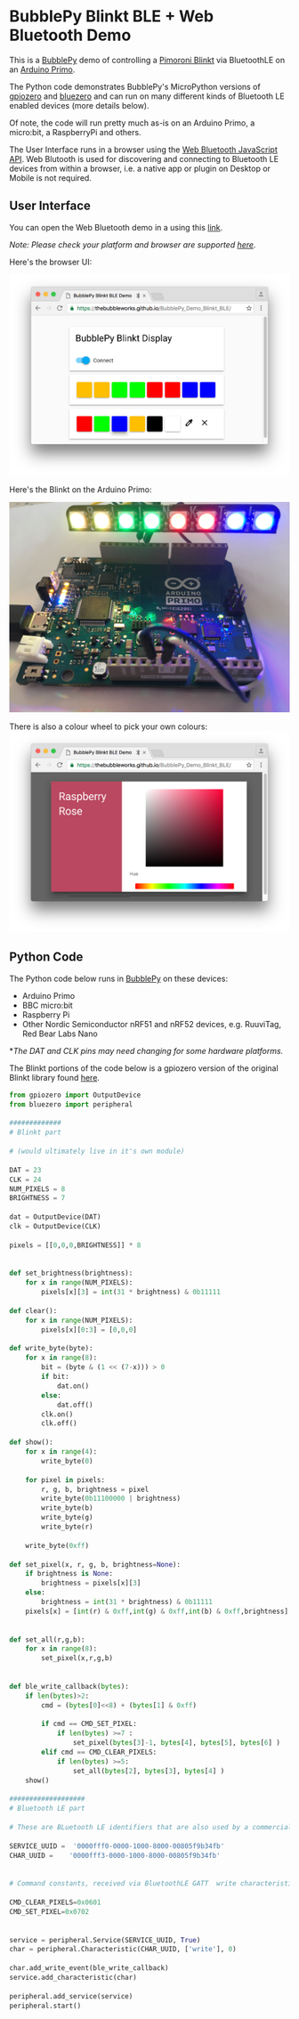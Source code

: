 # BubblePy Blinkt BLE + Web Bluetooth Demo

This is a [BubblePy](https://thebubbleworks.com/bubblepy/) demo of controlling a [Pimoroni Blinkt](https://shop.pimoroni.com/products/blinkt) via BluetoothLE on an [Arduino Primo](https://www.nordicsemi.com/eng/News/News-releases/Product-Related-News/Arduino-Primo-base-board-features-native-Bluetooth-low-energy-wireless-connectivity-and-NFC-Touch-to-Pair-using-Nordic-Semiconductor-nRF52832-SoCs).

The Python code demonstrates BubblePy's MicroPython versions of [gpiozero](https://github.com/RPi-Distro/python-gpiozero) and [bluezero](https://github.com/ukBaz/python-bluezero) and can run on many different kinds of Bluetooth LE enabled devices (more details below).

Of note, the code will run pretty much as-is on an Arduino Primo, a micro:bit, a RaspberryPi and others.

The User Interface runs in a browser using the [Web Bluetooth JavaScript API](https://github.com/WebBluetoothCG/web-bluetooth#web-bluetooth). Web Blutooth is used for discovering and connecting to Bluetooth LE devices from within a browser, i.e. a native app or plugin on Desktop or Mobile is not required.


## User Interface

You can open the Web Bluetooth demo in a using this [link](https://thebubbleworks.github.io/BubblePy_Demo_Blinkt_BLE/).

*Note: Please check your platform and browser are supported [here](https://github.com/WebBluetoothCG/web-bluetooth/blob/gh-pages/implementation-status.md).*

Here's the browser UI:

![LED Picker](./images/browser_led_picker.png "LED Picker")

Here's the Blinkt on the Arduino Primo:

![Arduino Primo](./images/arduino_primo+blinkt.JPG "LED Colour Picker")

There is also a colour wheel to pick your own colours:
![Colour Picker](./images/browser_colour_picker.png "Colour Picker")



## Python Code

The Python code below runs in [BubblePy](https://thebubbleworks.com/bubblepy/) on these devices:

- Arduino Primo
- BBC micro:bit
- Raspberry Pi
- Other Nordic Semiconductor nRF51 and nRF52 devices, e.g. RuuviTag, Red Bear Labs Nano

**The DAT and CLK pins may need changing for some hardware platforms.*


The Blinkt portions of the code below is a gpiozero version of the original Blinkt library found [here](https://github.com/pimoroni/blinkt).


```python
from gpiozero import OutputDevice
from bluezero import peripheral

#############
# Blinkt part

# (would ultimately live in it's own module)

DAT = 23
CLK = 24
NUM_PIXELS = 8
BRIGHTNESS = 7

dat = OutputDevice(DAT)
clk = OutputDevice(CLK)

pixels = [[0,0,0,BRIGHTNESS]] * 8


def set_brightness(brightness):
    for x in range(NUM_PIXELS):
        pixels[x][3] = int(31 * brightness) & 0b11111

def clear():
    for x in range(NUM_PIXELS):
        pixels[x][0:3] = [0,0,0]

def write_byte(byte):
    for x in range(8):
        bit = (byte & (1 << (7-x))) > 0
        if bit:
            dat.on()
        else:
            dat.off()
        clk.on()
        clk.off()

def show():
    for x in range(4):
        write_byte(0)

    for pixel in pixels:
        r, g, b, brightness = pixel
        write_byte(0b11100000 | brightness)
        write_byte(b)
        write_byte(g)
        write_byte(r)

    write_byte(0xff)

def set_pixel(x, r, g, b, brightness=None):
    if brightness is None:
        brightness = pixels[x][3]
    else:
        brightness = int(31 * brightness) & 0b11111
    pixels[x] = [int(r) & 0xff,int(g) & 0xff,int(b) & 0xff,brightness]


def set_all(r,g,b):
    for x in range(8):
        set_pixel(x,r,g,b)


def ble_write_callback(bytes):
    if len(bytes)>2:
        cmd = (bytes[0]<<8) + (bytes[1] & 0xff)

        if cmd == CMD_SET_PIXEL:
            if len(bytes) >=7 :
                set_pixel(bytes[3]-1, bytes[4], bytes[5], bytes[6] )
        elif cmd == CMD_CLEAR_PIXELS:
            if len(bytes) >=5:
                set_all(bytes[2], bytes[3], bytes[4] )
    show()

###################
# Bluetooth LE part

# These are BLuetooth LE identifiers that are also used by a commercial LED display.

SERVICE_UUID =  '0000fff0-0000-1000-8000-00805f9b34fb'
CHAR_UUID =    '0000fff3-0000-1000-8000-00805f9b34fb'


# Command constants, received via BluetoothLE GATT  write characteristic

CMD_CLEAR_PIXELS=0x0601
CMD_SET_PIXEL=0x0702


service = peripheral.Service(SERVICE_UUID, True)
char = peripheral.Characteristic(CHAR_UUID, ['write'], 0)

char.add_write_event(ble_write_callback)
service.add_characteristic(char)

peripheral.add_service(service)
peripheral.start()
```
